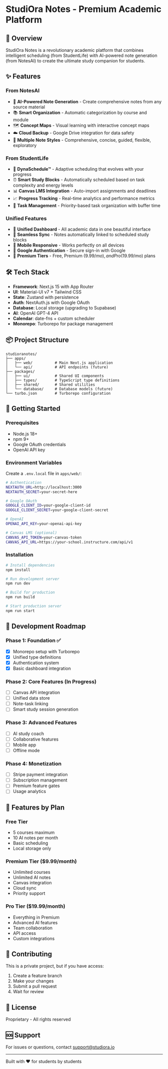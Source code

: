 # StudiOra Notes - Premium Academic Platform

## 🚀 Overview

StudiOra Notes is a revolutionary academic platform that combines intelligent scheduling (from StudentLife) with AI-powered note generation (from NotesAI) to create the ultimate study companion for students.

## ✨ Features

### From NotesAI
- 🤖 **AI-Powered Note Generation** - Create comprehensive notes from any source material
- 📚 **Smart Organization** - Automatic categorization by course and module
- 🗺️ **Concept Maps** - Visual learning with interactive concept maps
- ☁️ **Cloud Backup** - Google Drive integration for data safety
- 🎨 **Multiple Note Styles** - Comprehensive, concise, guided, flexible, exploratory

### From StudentLife
- 📅 **DynaSchedule™** - Adaptive scheduling that evolves with your progress
- ⏰ **Smart Study Blocks** - Automatically scheduled based on task complexity and energy levels
- 📊 **Canvas LMS Integration** - Auto-import assignments and deadlines
- 📈 **Progress Tracking** - Real-time analytics and performance metrics
- 🎯 **Task Management** - Priority-based task organization with buffer time

### Unified Features
- 🎯 **Unified Dashboard** - All academic data in one beautiful interface
- 🔄 **Seamless Sync** - Notes automatically linked to scheduled study blocks
- 📱 **Mobile Responsive** - Works perfectly on all devices
- 🔐 **Google Authentication** - Secure sign-in with Google
- 💎 **Premium Tiers** - Free, Premium ($9.99/mo), and Pro ($19.99/mo) plans

## 🛠️ Tech Stack

- **Framework**: Next.js 15 with App Router
- **UI**: Material-UI v7 + Tailwind CSS
- **State**: Zustand with persistence
- **Auth**: NextAuth.js with Google OAuth
- **Database**: Local storage (upgrading to Supabase)
- **AI**: OpenAI GPT-4 API
- **Calendar**: date-fns + custom scheduler
- **Monorepo**: Turborepo for package management

## 📦 Project Structure

```
studioranotes/
├── apps/
│   ├── web/          # Main Next.js application
│   └── api/          # API endpoints (future)
├── packages/
│   ├── ui/           # Shared UI components
│   ├── types/        # TypeScript type definitions
│   ├── shared/       # Shared utilities
│   └── database/     # Database models (future)
└── turbo.json        # Turborepo configuration
```

## 🚀 Getting Started

### Prerequisites

- Node.js 18+
- npm 9+
- Google OAuth credentials
- OpenAI API key

### Environment Variables

Create a `.env.local` file in `apps/web/`:

```bash
# Authentication
NEXTAUTH_URL=http://localhost:3000
NEXTAUTH_SECRET=your-secret-here

# Google OAuth
GOOGLE_CLIENT_ID=your-google-client-id
GOOGLE_CLIENT_SECRET=your-google-client-secret

# OpenAI
OPENAI_API_KEY=your-openai-api-key

# Canvas LMS (optional)
CANVAS_API_TOKEN=your-canvas-token
CANVAS_API_URL=https://your-school.instructure.com/api/v1
```

### Installation

```bash
# Install dependencies
npm install

# Run development server
npm run dev

# Build for production
npm run build

# Start production server
npm run start
```

## 🎯 Development Roadmap

### Phase 1: Foundation ✅
- [x] Monorepo setup with Turborepo
- [x] Unified type definitions
- [x] Authentication system
- [x] Basic dashboard integration

### Phase 2: Core Features (In Progress)
- [ ] Canvas API integration
- [ ] Unified data store
- [ ] Note-task linking
- [ ] Smart study session generation

### Phase 3: Advanced Features
- [ ] AI study coach
- [ ] Collaborative features
- [ ] Mobile app
- [ ] Offline mode

### Phase 4: Monetization
- [ ] Stripe payment integration
- [ ] Subscription management
- [ ] Premium feature gates
- [ ] Usage analytics

## 📱 Features by Plan

### Free Tier
- 5 courses maximum
- 10 AI notes per month
- Basic scheduling
- Local storage only

### Premium Tier ($9.99/month)
- Unlimited courses
- Unlimited AI notes
- Canvas integration
- Cloud sync
- Priority support

### Pro Tier ($19.99/month)
- Everything in Premium
- Advanced AI features
- Team collaboration
- API access
- Custom integrations

## 🤝 Contributing

This is a private project, but if you have access:

1. Create a feature branch
2. Make your changes
3. Submit a pull request
4. Wait for review

## 📄 License

Proprietary - All rights reserved

## 🆘 Support

For issues or questions, contact support@studiora.io

---

Built with ❤️ for students by students